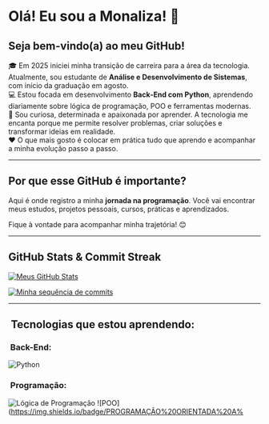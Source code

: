 # Olá! Eu sou a Monaliza! 👋

## Seja bem-vindo(a) ao meu GitHub!

🎓 Em 2025 iniciei minha transição de carreira para a área da tecnologia. Atualmente, sou estudante de **Análise e Desenvolvimento de Sistemas**, com início da graduação em agosto.  
💻 Estou focada em desenvolvimento **Back‑End com Python**, aprendendo diariamente sobre lógica de programação, POO e ferramentas modernas.  
🚀 Sou curiosa, determinada e apaixonada por aprender. A tecnologia me encanta porque me permite resolver problemas, criar soluções e transformar ideias em realidade.  
❤️ O que mais gosto é colocar em prática tudo que aprendo e acompanhar a minha evolução passo a passo.

---

## Por que esse GitHub é importante?

Aqui é onde registro a minha **jornada na programação**. Você vai encontrar meus estudos, projetos pessoais, cursos, práticas e aprendizados.

Fique à vontade para acompanhar minha trajetória! 😊

---

##  GitHub Stats & Commit Streak

<!-- Cartão de estatísticas (stars, commits, linguagens) -->
[![Meus GitHub Stats](https://github-readme-stats.vercel.app/api?username=monaliza-vasconcelos-08a004197&show_icons=true&theme=dracula&include_all_commits=true)](https://github.com/monaliza-vasconcelos-08a004197)

<!-- Cartão de streak diário -->
[![Minha sequência de commits](https://github-readme-streak-stats.herokuapp.com/?user=monaliza-vasconcelos-08a004197&theme=dracula)](https://github.com/DenverCoder1/github-readme-streak-stats)

---

## ​ Tecnologias que estou aprendendo:

### ​ Back-End:
![Python](https://img.shields.io/badge/PYTHON-3776AB?style=for-the-badge&logo=python&logoColor=white)

### ​ Programação:
![Lógica de Programação](https://img.shields.io/badge/LÓGICA%20DE%20PROGRAMAÇÃO-F57C00?style=for-the-badge)
![POO](https://img.shields.io/badge/PROGRAMAÇÃO%20ORIENTADA%20A%
